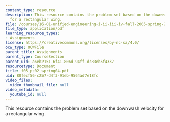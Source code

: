 ```yaml
---
content_type: resource
description: This resource contains the problem set based on the downwash velocity
  for a rectangular wing.
file: /courses/16-01-unified-engineering-i-ii-iii-iv-fall-2005-spring-2006/80fecf56c257d4f391eb9564ad7e18fc_f05_ps02_spring04.pdf
file_type: application/pdf
learning_resource_types:
- Assignments
license: https://creativecommons.org/licenses/by-nc-sa/4.0/
ocw_type: OCWFile
parent_title: Assignments
parent_type: CourseSection
parent_uid: a6eb2151-6f41-806d-94ff-dc83eb5f4337
resourcetype: Document
title: f05_ps02_spring04.pdf
uid: 80fecf56-c257-d4f3-91eb-9564ad7e18fc
video_files:
  video_thumbnail_file: null
video_metadata:
  youtube_id: null
---
```

This resource contains the problem set based on the downwash velocity for a rectangular wing.